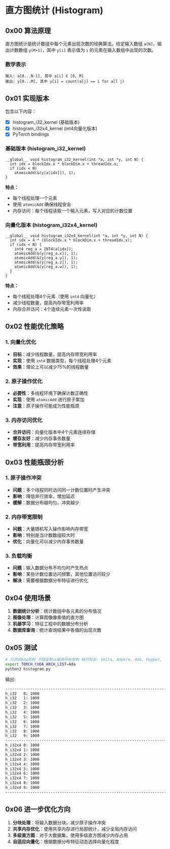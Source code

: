 # 直方图统计 (Histogram)

## 0x00 算法原理

直方图统计是统计数组中每个元素出现次数的经典算法。给定输入数组 `a[N]`，输出计数数组 `y[M+1]`，其中 `y[i]` 表示值为 `i` 的元素在输入数组中出现的次数。

### 数学表示
```
输入: a[0...N-1], 其中 a[i] ∈ [0, M]
输出: y[0...M], 其中 y[i] = count(a[j] == i for all j)
```

## 0x01 实现版本

包含以下内容：

- [X] histogram_i32_kernel (基础版本)
- [X] histogram_i32x4_kernel (int4向量化版本)
- [X] PyTorch bindings

### 基础版本 (histogram_i32_kernel)

```cuda
__global__ void histogram_i32_kernel(int *a, int *y, int N) {
  int idx = blockIdx.x * blockDim.x + threadIdx.x;
  if (idx < N)
    atomicAdd(&(y[a[idx]]), 1);
}
```

**特点：**
- 每个线程处理一个元素
- 使用 `atomicAdd` 确保线程安全
- 内存访问：每个线程读取一个输入元素，写入对应的计数位置

### 向量化版本 (histogram_i32x4_kernel)

```cuda
__global__ void histogram_i32x4_kernel(int *a, int *y, int N) {
  int idx = 4 * (blockIdx.x * blockDim.x + threadIdx.x);
  if (idx < N) {
    int4 reg_a = INT4(a[idx]);
    atomicAdd(&(y[reg_a.x]), 1);
    atomicAdd(&(y[reg_a.y]), 1);
    atomicAdd(&(y[reg_a.z]), 1);
    atomicAdd(&(y[reg_a.w]), 1);
  }
}
```

**特点：**
- 每个线程处理4个元素（使用 `int4` 向量化）
- 减少线程数量，提高内存带宽利用率
- 内存合并访问：4个连续元素一次性读取

## 0x02 性能优化策略

### 1. 向量化优化
- **目标**：减少线程数量，提高内存带宽利用率
- **实现**：使用 `int4` 数据类型，每个线程处理4个元素
- **效果**：理论上可以减少75%的线程数量

### 2. 原子操作优化
- **必要性**：多线程环境下确保计数正确性
- **实现**：使用 `atomicAdd` 进行原子累加
- **注意**：原子操作可能成为性能瓶颈

### 3. 内存访问优化
- **合并访问**：向量化版本中4个元素连续存储
- **缓存友好**：减少内存事务数量
- **带宽利用**：提高内存带宽利用率

## 0x03 性能瓶颈分析

### 1. 原子操作冲突
- **问题**：多个线程同时访问同一计数位置时产生冲突
- **影响**：降低并行效率，增加延迟
- **缓解**：数据分布越均匀，冲突越少

### 2. 内存带宽限制
- **问题**：大量随机写入操作影响内存带宽
- **影响**：特别是当计数数组较大时
- **优化**：向量化可以减少内存事务数量

### 3. 负载均衡
- **问题**：输入数据分布不均匀时产生热点
- **影响**：某些计数位置访问频繁，其他位置访问较少
- **解决**：需要根据数据分布特征进行优化

## 0x04 使用场景

1. **数据统计分析**：统计数组中各元素的分布情况
2. **图像处理**：计算图像像素值的直方图
3. **机器学习**：特征工程中的数据分布分析
4. **数据库查询**：统计查询结果中各值的出现次数

## 0x05 测试

```bash
# 只测试Ada架构 不指定默认编译所有架构 耗时较长: Volta, Ampere, Ada, Hopper, ...
export TORCH_CUDA_ARCH_LIST=Ada
python3 histogram.py
```

输出:

```bash
--------------------------------------------------------------------------------
h_i32   0: 1000
h_i32   1: 1000
h_i32   2: 1000
h_i32   3: 1000
h_i32   4: 1000
h_i32   5: 1000
h_i32   6: 1000
h_i32   7: 1000
h_i32   8: 1000
h_i32   9: 1000
--------------------------------------------------------------------------------
h_i32x4 0: 1000
h_i32x4 1: 1000
h_i32x4 2: 1000
h_i32x4 3: 1000
h_i32x4 4: 1000
h_i32x4 5: 1000
h_i32x4 6: 1000
h_i32x4 7: 1000
h_i32x4 8: 1000
h_i32x4 9: 1000
--------------------------------------------------------------------------------
```

## 0x06 进一步优化方向

1. **分块处理**：将输入数据分块，减少原子操作冲突
2. **共享内存优化**：使用共享内存进行局部统计，减少全局内存访问
3. **多级直方图**：对于大数据集，使用多级直方图减少内存占用
4. **自适应向量化**：根据数据分布特征动态选择向量化程度
